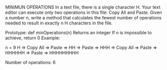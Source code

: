 MINIMUN OPERATIONS In a text file, there is a single character H. Your text editor can execute only two operations in this file: Copy All and Paste. Given a number n, write a method that calculates the fewest number of operations needed to result in exactly n H characters in the file.



Prototype: def minOperations(n) Returns an integer If n is impossible to achieve, return 0 Example:



n = 9 H => Copy All => Paste => HH => Paste => HHH => Copy All => Paste => HHHHHH => Paste => HHHHHHHHH



Number of operations: 6
